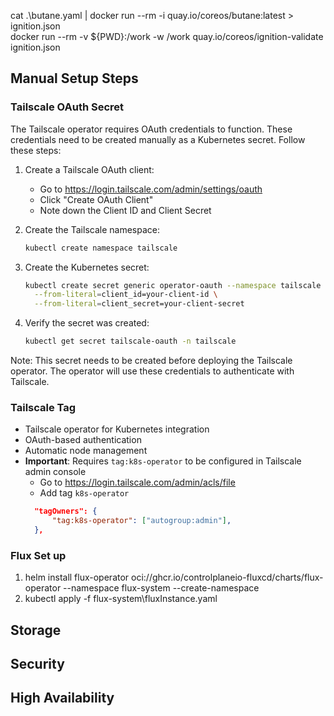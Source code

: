 cat .\butane.yaml | docker run --rm -i quay.io/coreos/butane:latest > ignition.json  
docker run --rm -v ${PWD}:/work -w /work quay.io/coreos/ignition-validate ignition.json

## Manual Setup Steps

### Tailscale OAuth Secret

The Tailscale operator requires OAuth credentials to function. These credentials need to be created manually as a Kubernetes secret. Follow these steps:

1. Create a Tailscale OAuth client:
   - Go to https://login.tailscale.com/admin/settings/oauth
   - Click "Create OAuth Client"
   - Note down the Client ID and Client Secret

2. Create the Tailscale namespace:
   ```bash
   kubectl create namespace tailscale
   ```

3. Create the Kubernetes secret:
   ```bash
   kubectl create secret generic operator-oauth --namespace tailscale \
     --from-literal=client_id=your-client-id \
     --from-literal=client_secret=your-client-secret
   ```

4. Verify the secret was created:
   ```bash
   kubectl get secret tailscale-oauth -n tailscale
   ```

Note: This secret needs to be created before deploying the Tailscale operator. The operator will use these credentials to authenticate with Tailscale.

### Tailscale Tag

- Tailscale operator for Kubernetes integration
- OAuth-based authentication
- Automatic node management
- **Important**: Requires `tag:k8s-operator` to be configured in Tailscale admin console
  - Go to https://login.tailscale.com/admin/acls/file
  - Add tag `k8s-operator`
  ```json
	"tagOwners": {
		"tag:k8s-operator": ["autogroup:admin"],
	},
   ```


### Flux Set up

1. helm install flux-operator oci://ghcr.io/controlplaneio-fluxcd/charts/flux-operator --namespace flux-system --create-namespace
2. kubectl apply -f flux-system\fluxInstance.yaml



## Storage

## Security

## High Availability
